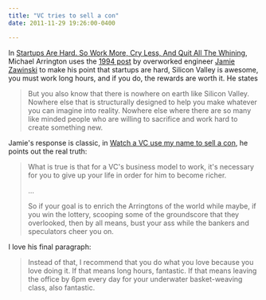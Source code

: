 ```yaml
---
title: "VC tries to sell a con"
date: 2011-11-29 19:26:00-0400

---
```


In [Startups Are Hard. So Work More, Cry Less, And Quit All The Whining](http://uncrunched.com/2011/11/27/startups-are-hard-so-work-more-cry-less-and-quit-all-the-whining/), Michael Arrington uses the [1994 post](http://www.jwz.org/gruntle/nscpdorm.html) by overworked engineer [Jamie Zawinski](http://www.jwz.org) to make his point that startups are hard, Silicon Valley is awesome, you must work long hours, and if you do, the rewards are worth it.  He states

> But you also know that there is nowhere on earth like Silicon Valley. Nowhere else that is structurally designed to help you make whatever you can imagine into reality. Nowhere else where there are so many like minded people who are willing to sacrifice and work hard to create something new.

Jamie's response is classic, in [Watch a VC use my name to sell a con](http://www.jwz.org/blog/2011/11/watch-a-vc-use-my-name-to-sell-a-con/), he points out the real truth:

> What is true is that for a VC's business model to work, it's necessary for you to give up your life in order for him to become richer.
> 
> ...
> 
> So if your goal is to enrich the Arringtons of the world while maybe, if you win the lottery, scooping some of the groundscore that they overlooked, then by all means, bust your ass while the bankers and speculators cheer you on.

I love his final paragraph:

> Instead of that, I recommend that you do what you love because you love doing it. If that means long hours, fantastic. If that means leaving the office by 6pm every day for your underwater basket-weaving class, also fantastic.
